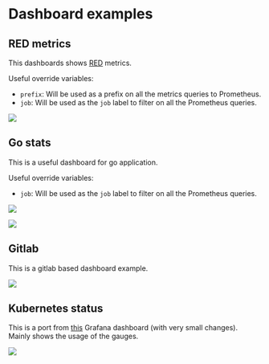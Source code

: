 # Dashboard examples

## RED metrics

This dashboards shows [RED] metrics.

Useful override variables:

- `prefix`: Will be used as a prefix on all the metrics queries to Prometheus.
- `job`: Will be used as the `job` label to filter on all the Prometheus queries.

![](https://i.imgur.com/DOPeiWI.png)

## Go stats

This is a useful dashboard for go application.

Useful override variables:

- `job`: Will be used as the `job` label to filter on all the Prometheus queries.

![](https://i.imgur.com/dyiR7J6.png)

![](https://i.imgur.com/qeXRmOl.png)

## Gitlab

This is a gitlab based dashboard example.

![](https://i.imgur.com/RGlygHF.png)

## Kubernetes status

This is a port from [this](https://grafana.com/dashboards/5315) Grafana dashboard (with very small changes). Mainly shows the usage of the gauges.

![](https://i.imgur.com/N5jtCFT.png)

[red]: https://www.weave.works/blog/the-red-method-key-metrics-for-microservices-architecture/
